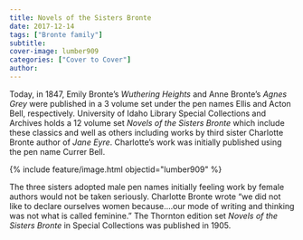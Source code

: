 ```yaml
---
title: Novels of the Sisters Bronte
date: 2017-12-14
tags: ["Bronte family"]
subtitle: 
cover-image: lumber909
categories: ["Cover to Cover"]
author: 
---
```


Today, in 1847, Emily Bronte’s *Wuthering Heights* and Anne Bronte’s *Agnes Grey* were published in a 3 volume set under the pen names Ellis and Acton Bell, respectively. University of Idaho Library Special Collections and Archives holds a 12 volume set *Novels of the Sisters Bronte* which include these classics and well as others including works by third sister Charlotte Bronte author of *Jane Eyre*. Charlotte’s work was initially published using the pen name Currer Bell.

{% include feature/image.html objectid="lumber909" %}

The three sisters adopted male pen names initially feeling
work by female authors would not be taken seriously. Charlotte Bronte wrote “we did not like to declare ourselves women because….our mode of writing and thinking was not what is called feminine.” The Thornton edition set *Novels of the Sisters Bronte* in Special Collections was published in 1905.